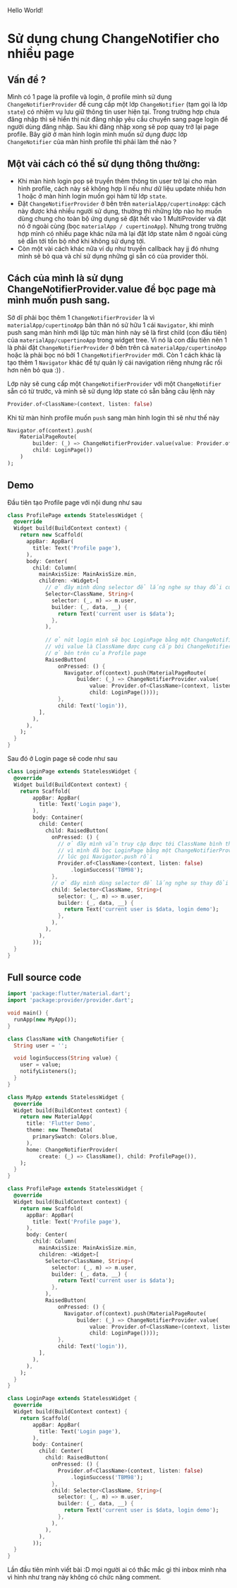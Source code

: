 Hello World!
# Sử dụng chung ChangeNotifier cho nhiều page

## Vấn đề ?

Mình có 1 page là profile và login, ở profile mình sử dụng `ChangeNotifierProvider` để cung cấp một lớp `ChangeNotifier` \(tạm gọi là lớp `state`\) có nhiệm vụ lưu giữ thông tin user hiện tại. Trong trường hợp chưa đăng nhập thì sẽ hiển thị nút đăng nhập yêu cầu chuyển sang page login để người dùng đăng nhập. Sau khi đăng nhập xong sẽ pop quay trở lại page profile. Bây giờ ở màn hình login mình muốn sử dụng được lớp `ChangeNotifier` của màn hình profile thì phải làm thế nào ?

## Một vài cách có thể sử dụng thông thường:

* Khi màn hình login pop sẽ truyền thêm thông tin user trở lại cho màn hình profile, cách này sẽ không hợp lí nếu như dữ liệu update nhiều hơn 1 hoặc ở màn hình login muốn gọi hàm từ lớp `state`.
*  Đặt `ChangeNotifierProvider` ở bên trên `materialApp/cupertinoApp`: cách này được khá nhiều người sử dụng, thường thì những lớp nào họ muốn dùng chung cho toàn bộ ứng dụng sẽ đặt hết vào 1 MultiProvider và đặt nó ở ngoài cùng \(bọc `materialApp / cupertinoApp`\). Nhưng trong trường hợp mình có nhiều page khác nữa mà lại đặt lớp state nằm ở ngoài cùng sẽ dẫn tới tốn bộ nhớ khi không sử dụng tới.
* Còn một vài cách khác nữa ví dụ như truyền callback hay jj đó nhưng mình sẽ bỏ qua và chỉ sử dụng những gì sẵn có của provider thôi.

## Cách của mình là sử dụng ChangeNotifierProvider.value để bọc page mà mình muốn push sang.

Sở dĩ phải bọc thêm 1 `ChangeNotifierProvider` là vì `materialApp/cupertinoApp` bản thân nó sử hữu 1 cái `Navigator`, khi mình push sang màn hình mới lập tức màn hình này sẽ là first child \(con đầu tiên\) của `materialApp/cupertinoApp` trong widget tree. Vì nó là con đầu tiên nên 1 là phải đặt `ChangeNotifierProvider` ở bên trên cả `materialApp/cupertinoApp` hoặc là phải bọc nó bởi 1 `ChangeNotifierProvider` mới. Còn 1 cách khác là tạo thêm 1 `Navigator` khác để tự quản lý cái navigation riêng nhưng rắc rối hơn nên bỏ qua :\)\) .

Lớp này sẽ cung cấp một `ChangeNotifierProvider` với một `ChangeNotifier` sẵn có từ trước, và mình sẽ sử dụng lớp state có sẵn bằng câu lệnh này 

```dart
Provider.of<ClassName>(context, listen: false)
```

Khi từ màn hình profile muốn `push` sang màn hình login thì sẽ như thế này

```dart
Navigator.of(context).push(
    MaterialPageRoute(
        builder: (_) => ChangeNotifierProvider.value(value: Provider.of<ClassName>(context, listen: false),
        child: LoginPage())
    )
);
```

## Demo

Đầu tiên tạo Profile page với nội dung như sau

```dart
class ProfilePage extends StatelessWidget {
  @override
  Widget build(BuildContext context) {
    return new Scaffold(
      appBar: AppBar(
        title: Text('Profile page'),
      ),
      body: Center(
        child: Column(
          mainAxisSize: MainAxisSize.min,
          children: <Widget>[
            // ở đây mình dùng selector để lắng nghe sự thay đổi của biến user
            Selector<ClassName, String>(
              selector: (_, m) => m.user,
              builder: (_, data, __) {
                return Text('current user is $data');
              },
            ),
            
            // ở nút login mình sẽ bọc LoginPage bằng một ChangeNotifierProvider.value
            // với value là ClassName được cung cấp bới ChangeNotifierProvider
            // ở bên trên của Profile page
            RaisedButton(
                onPressed: () {
                  Navigator.of(context).push(MaterialPageRoute(
                      builder: (_) => ChangeNotifierProvider.value(
                          value: Provider.of<ClassName>(context, listen: false),
                          child: LoginPage())));
                },
                child: Text('login')),
          ],
        ),
      ),
    );
  }
}
```

Sau đó ở Login page sẽ code như sau

```dart
class LoginPage extends StatelessWidget {
  @override
  Widget build(BuildContext context) {
    return Scaffold(
        appBar: AppBar(
          title: Text('Login page'),
        ),
        body: Container(
          child: Center(
            child: RaisedButton(
              onPressed: () {
                // ở đây mình vẫn truy cập được tới ClassName bình thường
                // vì mình đã bọc LoginPage bằng một ChangeNotifierProvider.value
                // lúc gọi Navigator.push rồi
                Provider.of<ClassName>(context, listen: false)
                    .loginSuccess('TBM98');
              },
              // ở đây mình dùng selector để lắng nghe sự thay đổi của biến user
              child: Selector<ClassName, String>(
                selector: (_, m) => m.user,
                builder: (_, data, __) {
                  return Text('current user is $data, login demo');
                },
              ),
            ),
          ),
        ));
  }
}
```

## Full source code

```dart
import 'package:flutter/material.dart';
import 'package:provider/provider.dart';

void main() {
  runApp(new MyApp());
}

class ClassName with ChangeNotifier {
  String user = '';

  void loginSuccess(String value) {
    user = value;
    notifyListeners();
  }
}

class MyApp extends StatelessWidget {
  @override
  Widget build(BuildContext context) {
    return new MaterialApp(
      title: 'Flutter Demo',
      theme: new ThemeData(
        primarySwatch: Colors.blue,
      ),
      home: ChangeNotifierProvider(
          create: (_) => ClassName(), child: ProfilePage()),
    );
  }
}

class ProfilePage extends StatelessWidget {
  @override
  Widget build(BuildContext context) {
    return new Scaffold(
      appBar: AppBar(
        title: Text('Profile page'),
      ),
      body: Center(
        child: Column(
          mainAxisSize: MainAxisSize.min,
          children: <Widget>[
            Selector<ClassName, String>(
              selector: (_, m) => m.user,
              builder: (_, data, __) {
                return Text('current user is $data');
              },
            ),
            RaisedButton(
                onPressed: () {
                  Navigator.of(context).push(MaterialPageRoute(
                      builder: (_) => ChangeNotifierProvider.value(
                          value: Provider.of<ClassName>(context, listen: false),
                          child: LoginPage())));
                },
                child: Text('login')),
          ],
        ),
      ),
    );
  }
}

class LoginPage extends StatelessWidget {
  @override
  Widget build(BuildContext context) {
    return Scaffold(
        appBar: AppBar(
          title: Text('Login page'),
        ),
        body: Container(
          child: Center(
            child: RaisedButton(
              onPressed: () {
                Provider.of<ClassName>(context, listen: false)
                    .loginSuccess('TBM98');
              },
              child: Selector<ClassName, String>(
                selector: (_, m) => m.user,
                builder: (_, data, __) {
                  return Text('current user is $data, login demo');
                },
              ),
            ),
          ),
        ));
  }
}

```

Lần đầu tiên mình viết bài :D mọi người ai có thắc mắc gì thì inbox mình nha vì hình như trang này không có chức năng comment.
